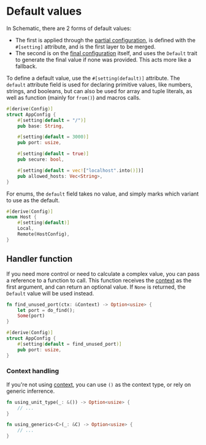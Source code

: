 # Default values

In Schematic, there are 2 forms of default values:

- The first is applied through the [partial configuration](../partial.md), is defined with the
  `#[setting]` attribute, and is the first layer to be merged.
- The second is on the [final configuration](../index.md) itself, and uses the `Default` trait to
  generate the final value if none was provided. This acts more like a fallback.

To define a default value, use the `#[setting(default)]` attribute. The `default` attribute field is
used for declaring primitive values, like numbers, strings, and booleans, but can also be used for
array and tuple literals, as well as function (mainly for `from()`) and macros calls.

```rust
#[derive(Config)]
struct AppConfig {
	#[setting(default = "/")]
	pub base: String,

	#[setting(default = 3000)]
	pub port: usize,

	#[setting(default = true)]
	pub secure: bool,

	#[setting(default = vec!["localhost".into()])]
	pub allowed_hosts: Vec<String>,
}
```

For enums, the `default` field takes no value, and simply marks which variant to use as the default.

```rust
#[derive(Config)]
enum Host {
	#[setting(default)]
	Local,
	Remote(HostConfig),
}
```

## Handler function

If you need more control or need to calculate a complex value, you can pass a reference to a
function to call. This function receives the [context](../context.md) as the first argument, and can
return an optional value. If `None` is returned, the `Default` value will be used instead.

```rust
fn find_unused_port(ctx: &Context) -> Option<usize> {
	let port = do_find();
	Some(port)
}

#[derive(Config)]
struct AppConfig {
	#[setting(default = find_unused_port)]
	pub port: usize,
}
```

### Context handling

If you're not using [context](../context.md), you can use `()` as the context type, or rely on
generic inferrence.

```rust
fn using_unit_type(_: &()) -> Option<usize> {
	// ...
}

fn using_generics<C>(_: &C) -> Option<usize> {
	// ...
}
```
